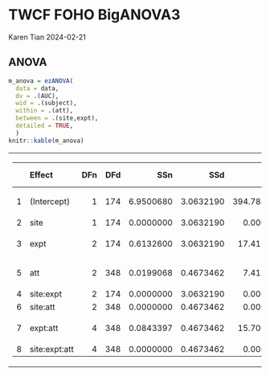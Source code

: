 TWCF FOHO BigANOVA3
================
Karen Tian
2024-02-21

## ANOVA

``` r
m_anova = ezANOVA(
  data = data,
  dv = .(AUC),
  wid = .(subject),
  within = .(att),
  between = .(site,expt),
  detailed = TRUE,
  )
knitr::kable(m_anova)
```

<table class="kable_wrapper">
<tbody>
<tr>
<td>
<table>
<thead>
<tr>
<th style="text-align:left;">
</th>
<th style="text-align:left;">
Effect
</th>
<th style="text-align:right;">
DFn
</th>
<th style="text-align:right;">
DFd
</th>
<th style="text-align:right;">
SSn
</th>
<th style="text-align:right;">
SSd
</th>
<th style="text-align:right;">
F
</th>
<th style="text-align:right;">
p
</th>
<th style="text-align:left;">
p\<.05
</th>
<th style="text-align:right;">
ges
</th>
</tr>
</thead>
<tbody>
<tr>
<td style="text-align:left;">
1
</td>
<td style="text-align:left;">
(Intercept)
</td>
<td style="text-align:right;">
1
</td>
<td style="text-align:right;">
174
</td>
<td style="text-align:right;">
6.9500680
</td>
<td style="text-align:right;">
3.0632190
</td>
<td style="text-align:right;">
394.784648
</td>
<td style="text-align:right;">
0.0000000
</td>
<td style="text-align:left;">

- </td>
  <td style="text-align:right;">
  0.6631344
  </td>
  </tr>
  <tr>
  <td style="text-align:left;">
  2
  </td>
  <td style="text-align:left;">
  site
  </td>
  <td style="text-align:right;">
  1
  </td>
  <td style="text-align:right;">
  174
  </td>
  <td style="text-align:right;">
  0.0000000
  </td>
  <td style="text-align:right;">
  3.0632190
  </td>
  <td style="text-align:right;">
  0.000000
  </td>
  <td style="text-align:right;">
  1.0000000
  </td>
  <td style="text-align:left;">
  </td>
  <td style="text-align:right;">
  0.0000000
  </td>
  </tr>
  <tr>
  <td style="text-align:left;">
  3
  </td>
  <td style="text-align:left;">
  expt
  </td>
  <td style="text-align:right;">
  2
  </td>
  <td style="text-align:right;">
  174
  </td>
  <td style="text-align:right;">
  0.6132600
  </td>
  <td style="text-align:right;">
  3.0632190
  </td>
  <td style="text-align:right;">
  17.417500
  </td>
  <td style="text-align:right;">
  0.0000001
  </td>
  <td style="text-align:left;">

  - </td>
    <td style="text-align:right;">
    0.1479937
    </td>
    </tr>
    <tr>
    <td style="text-align:left;">
    5
    </td>
    <td style="text-align:left;">
    att
    </td>
    <td style="text-align:right;">
    2
    </td>
    <td style="text-align:right;">
    348
    </td>
    <td style="text-align:right;">
    0.0199068
    </td>
    <td style="text-align:right;">
    0.4673462
    </td>
    <td style="text-align:right;">
    7.411614
    </td>
    <td style="text-align:right;">
    0.0007044
    </td>
    <td style="text-align:left;">

    - </td>
      <td style="text-align:right;">
      0.0056068
      </td>
      </tr>
      <tr>
      <td style="text-align:left;">
      4
      </td>
      <td style="text-align:left;">
      site:expt
      </td>
      <td style="text-align:right;">
      2
      </td>
      <td style="text-align:right;">
      174
      </td>
      <td style="text-align:right;">
      0.0000000
      </td>
      <td style="text-align:right;">
      3.0632190
      </td>
      <td style="text-align:right;">
      0.000000
      </td>
      <td style="text-align:right;">
      1.0000000
      </td>
      <td style="text-align:left;">
      </td>
      <td style="text-align:right;">
      0.0000000
      </td>
      </tr>
      <tr>
      <td style="text-align:left;">
      6
      </td>
      <td style="text-align:left;">
      site:att
      </td>
      <td style="text-align:right;">
      2
      </td>
      <td style="text-align:right;">
      348
      </td>
      <td style="text-align:right;">
      0.0000000
      </td>
      <td style="text-align:right;">
      0.4673462
      </td>
      <td style="text-align:right;">
      0.000000
      </td>
      <td style="text-align:right;">
      1.0000000
      </td>
      <td style="text-align:left;">
      </td>
      <td style="text-align:right;">
      0.0000000
      </td>
      </tr>
      <tr>
      <td style="text-align:left;">
      7
      </td>
      <td style="text-align:left;">
      expt:att
      </td>
      <td style="text-align:right;">
      4
      </td>
      <td style="text-align:right;">
      348
      </td>
      <td style="text-align:right;">
      0.0843397
      </td>
      <td style="text-align:right;">
      0.4673462
      </td>
      <td style="text-align:right;">
      15.700461
      </td>
      <td style="text-align:right;">
      0.0000000
      </td>
      <td style="text-align:left;">

      - </td>
        <td style="text-align:right;">
        0.0233311
        </td>
        </tr>
        <tr>
        <td style="text-align:left;">
        8
        </td>
        <td style="text-align:left;">
        site:expt:att
        </td>
        <td style="text-align:right;">
        4
        </td>
        <td style="text-align:right;">
        348
        </td>
        <td style="text-align:right;">
        0.0000000
        </td>
        <td style="text-align:right;">
        0.4673462
        </td>
        <td style="text-align:right;">
        0.000000
        </td>
        <td style="text-align:right;">
        1.0000000
        </td>
        <td style="text-align:left;">
        </td>
        <td style="text-align:right;">
        0.0000000
        </td>
        </tr>
        </tbody>
        </table>

</td>
<td>
<table>
<thead>
<tr>
<th style="text-align:left;">
</th>
<th style="text-align:left;">
Effect
</th>
<th style="text-align:right;">
W
</th>
<th style="text-align:right;">
p
</th>
<th style="text-align:left;">
p\<.05
</th>
</tr>
</thead>
<tbody>
<tr>
<td style="text-align:left;">
5
</td>
<td style="text-align:left;">
att
</td>
<td style="text-align:right;">
0.5983593
</td>
<td style="text-align:right;">
0
</td>
<td style="text-align:left;">

- </td>
  </tr>
  <tr>
  <td style="text-align:left;">
  6
  </td>
  <td style="text-align:left;">
  site:att
  </td>
  <td style="text-align:right;">
  0.5983593
  </td>
  <td style="text-align:right;">
  0
  </td>
  <td style="text-align:left;">

  - </td>
    </tr>
    <tr>
    <td style="text-align:left;">
    7
    </td>
    <td style="text-align:left;">
    expt:att
    </td>
    <td style="text-align:right;">
    0.5983593
    </td>
    <td style="text-align:right;">
    0
    </td>
    <td style="text-align:left;">

    - </td>
      </tr>
      <tr>
      <td style="text-align:left;">
      8
      </td>
      <td style="text-align:left;">
      site:expt:att
      </td>
      <td style="text-align:right;">
      0.5983593
      </td>
      <td style="text-align:right;">
      0
      </td>
      <td style="text-align:left;">

      - </td>
        </tr>
        </tbody>
        </table>

</td>
<td>
<table>
<thead>
<tr>
<th style="text-align:left;">
</th>
<th style="text-align:left;">
Effect
</th>
<th style="text-align:right;">
GGe
</th>
<th style="text-align:right;">
p\[GG\]
</th>
<th style="text-align:left;">
p\[GG\]\<.05
</th>
<th style="text-align:right;">
HFe
</th>
<th style="text-align:right;">
p\[HF\]
</th>
<th style="text-align:left;">
p\[HF\]\<.05
</th>
</tr>
</thead>
<tbody>
<tr>
<td style="text-align:left;">
5
</td>
<td style="text-align:left;">
att
</td>
<td style="text-align:right;">
0.7134496
</td>
<td style="text-align:right;">
0.0026465
</td>
<td style="text-align:left;">

- </td>
  <td style="text-align:right;">
  0.7176882
  </td>
  <td style="text-align:right;">
  0.0025949
  </td>
  <td style="text-align:left;">

  - </td>
    </tr>
    <tr>
    <td style="text-align:left;">
    6
    </td>
    <td style="text-align:left;">
    site:att
    </td>
    <td style="text-align:right;">
    0.7134496
    </td>
    <td style="text-align:right;">
    1.0000000
    </td>
    <td style="text-align:left;">
    </td>
    <td style="text-align:right;">
    0.7176882
    </td>
    <td style="text-align:right;">
    1.0000000
    </td>
    <td style="text-align:left;">
    </td>
    </tr>
    <tr>
    <td style="text-align:left;">
    7
    </td>
    <td style="text-align:left;">
    expt:att
    </td>
    <td style="text-align:right;">
    0.7134496
    </td>
    <td style="text-align:right;">
    0.0000000
    </td>
    <td style="text-align:left;">

    - </td>
      <td style="text-align:right;">
      0.7176882
      </td>
      <td style="text-align:right;">
      0.0000000
      </td>
      <td style="text-align:left;">

      - </td>
        </tr>
        <tr>
        <td style="text-align:left;">
        8
        </td>
        <td style="text-align:left;">
        site:expt:att
        </td>
        <td style="text-align:right;">
        0.7134496
        </td>
        <td style="text-align:right;">
        1.0000000
        </td>
        <td style="text-align:left;">
        </td>
        <td style="text-align:right;">
        0.7176882
        </td>
        <td style="text-align:right;">
        1.0000000
        </td>
        <td style="text-align:left;">
        </td>
        </tr>
        </tbody>
        </table>

</td>
</tr>
</tbody>
</table>
